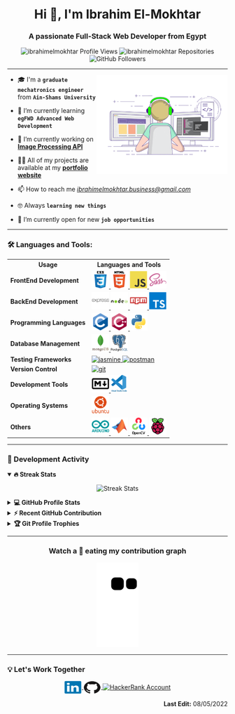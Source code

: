 <!-- My Name -->
<h1 align="center">
    Hi 👋, I'm Ibrahim El-Mokhtar
</h1>

<!-- Simple Greeting -->
<h3 align="center">
    A passionate Full-Stack Web Developer from Egypt
</h3>

<!-- Badges -->
<p align="center">
    <img src="https://komarev.com/ghpvc/?username=ibrahimelmokhtar&label=Profile%20views&color=0e75b6&style=flat" alt="ibrahimelmokhtar Profile Views" title="GitHub Profile Views"/>
    <img src="https://badges.pufler.dev/repos/ibrahimelmokhtar" alt="ibrahimelmokhtar Repositories" title="GitHub Repositories"/>
    <img src="https://img.shields.io/github/followers/ibrahimelmokhtar?label=Followers" alt="GitHub Followers" title="GitHub Followers"/>
</p>
<hr>

<!-- Main GIF -->
<img align="right" src="./assets/coding.gif" width="300px"/>

<!-- Basic Infomation About Me -->
- 🎓 I'm a **`graduate`** **`mechatronics engineer`** from **`Ain-Shams University`**

- 🌱 I’m currently learning **`egFWD Advanced Web Development`**

- 🔭 I’m currently working on [**Image Processing API**](https://github.com/ibrahimelmokhtar/ts-image-processing-api)

- 👨‍💻 All of my projects are available at my [**portfolio website**](https://ibrahimelmokhtar.herokuapp.com/)

- 📫 How to reach me *ibrahimelmokhtar.business@gmail.com*

- 🤓 Always **`learning new things`**

- 🤔 I’m currently open for new **`job opportunities`**

<!-- Skills, Languages and Tools -->
<hr>
<h3 align="left">
    🛠️ Languages and Tools:
</h3>
<table align="center">
    <tr>
        <th>Usage</th>
        <th>Languages and Tools</th>
    </tr>
    <tr>
        <td><b>FrontEnd Development</b></td>
        <td>
            <!-- CSS -->
            <a href="https://www.w3schools.com/css/" target="_blank" rel="noreferrer">
                <img src="https://raw.githubusercontent.com/devicons/devicon/master/icons/css3/css3-original-wordmark.svg" alt="css3" width="40px" height="40px" title="CSS3"/>
            </a>
            <!-- HTML5 -->
            <a href="https://www.w3.org/html/" target="_blank" rel="noreferrer">
                <img src="https://raw.githubusercontent.com/devicons/devicon/master/icons/html5/html5-original-wordmark.svg" alt="html5" width="40px" height="40px" title="HTML5"/>
            </a>
            <!-- JavaScript -->
            <a href="https://developer.mozilla.org/en-US/docs/Web/JavaScript" target="_blank" rel="noreferrer">
                <img src="https://raw.githubusercontent.com/devicons/devicon/master/icons/javascript/javascript-original.svg" alt="javascript" width="40px" height="40px" title="JavaScript"/>
            </a>
            <!-- SASS -->
            <a href="https://sass-lang.com" target="_blank" rel="noreferrer">
                <img src="https://raw.githubusercontent.com/devicons/devicon/master/icons/sass/sass-original.svg" alt="sass" width="40px" height="40px" title="SASS"/>
            </a>
        </td>
    </tr>
    <tr>
        <td><b>BackEnd Development</b></td>
        <td>
            <!-- Express -->
            <a href="https://expressjs.com" target="_blank" rel="noreferrer">
                <img src="https://raw.githubusercontent.com/devicons/devicon/master/icons/express/express-original-wordmark.svg" alt="express" width="40px" height="40px" title="Express"/>
            </a>
            <!-- NodeJS -->
            <a href="https://nodejs.org" target="_blank" rel="noreferrer">
                <img src="https://raw.githubusercontent.com/devicons/devicon/master/icons/nodejs/nodejs-original-wordmark.svg" alt="nodejs" width="40px" height="40px" title="NodeJS"/>
            </a>
            <!-- NPM -->
            <a href="https://www.npmjs.com/" target="_blank" rel="noreferrer">
                <img src="https://raw.githubusercontent.com/devicons/devicon/master/icons/npm/npm-original-wordmark.svg" alt="npm" width="40px" height="40px" title="Node Package Manager"/>
            </a>
            <!-- TypeScript -->
            <a href="https://www.typescriptlang.org/" target="_blank" rel="noreferrer">
                <img src="https://raw.githubusercontent.com/devicons/devicon/master/icons/typescript/typescript-original.svg" alt="typescript" width="40px" height="40px" title="TypeScript"/>
            </a>
        </td>
    </tr>
    <tr>
        <td><b>Programming Languages</b></td>
        <td>
            <!-- C -->
            <a href="https://www.cprogramming.com/" target="_blank" rel="noreferrer">
                <img src="https://raw.githubusercontent.com/devicons/devicon/master/icons/c/c-original.svg" alt="c" width="40px" height="40px" title="C"/>
            </a>
            <!-- Cpp -->
            <a href="https://www.w3schools.com/cpp/" target="_blank" rel="noreferrer">
                <img src="https://raw.githubusercontent.com/devicons/devicon/master/icons/cplusplus/cplusplus-original.svg" alt="cplusplus" width="40px" height="40px" title="C++"/>
            </a>
            <!-- Python -->
            <a href="https://www.python.org" target="_blank" rel="noreferrer">
                <img src="https://raw.githubusercontent.com/devicons/devicon/master/icons/python/python-original.svg" alt="python" width="40px" height="40px" title="Python"/>
            </a>
        </td>
    </tr>
    <tr>
        <td><b>Database Management</b></td>
        <td>
            <!-- MongoDB -->
            <a href="https://www.mongodb.com/" target="_blank" rel="noreferrer">
                <img src="https://raw.githubusercontent.com/devicons/devicon/master/icons/mongodb/mongodb-original-wordmark.svg" alt="mongodb" width="40px" height="40px" title="MongoDB"/>
            </a>
            <!-- PostgreSQL -->
            <a href="https://www.postgresql.org" target="_blank" rel="noreferrer">
                <img src="https://raw.githubusercontent.com/devicons/devicon/master/icons/postgresql/postgresql-original-wordmark.svg" alt="postgresql" width="40px" height="40px" title="PostgreSQL"/>
            </a>
        </td>
    </tr>
    <tr>
        <td><b>Testing Frameworks</b></td>
        <td>
            <!-- Jasmine -->
            <a href="https://jasmine.github.io/" target="_blank" rel="noreferrer">
                <img src="https://www.vectorlogo.zone/logos/jasmine/jasmine-icon.svg" alt="jasmine" width="40px" height="40px" title="Jasmine"/>
            </a>
            <!-- Postman -->
            <a href="https://postman.com" target="_blank" rel="noreferrer">
                <img src="https://www.vectorlogo.zone/logos/getpostman/getpostman-icon.svg" alt="postman" width="40px" height="40px" title="Postman"/>
            </a>
        </td>
    </tr>
    <tr>
        <td><b>Version Control</b></td>
        <td>
            <!-- Git -->
            <a href="https://git-scm.com/" target="_blank" rel="noreferrer">
                <img src="https://www.vectorlogo.zone/logos/git-scm/git-scm-icon.svg" alt="git" width="40px" height="40px" title="Git"/>
            </a>
        </td>
    </tr>
    <tr>
        <td><b>Development Tools</b></td>
        <td>
            <!-- Markdown -->
            <a href="https://www.markdownguide.org/" target="_blank" rel="noreferrer">
                <img src="https://raw.githubusercontent.com/devicons/devicon/master/icons/markdown/markdown-original.svg" alt="markdown" width="40px" height="40px" title="Markdown"/>
            </a>
            <!-- VSCode -->
            <a href="https://code.visualstudio.com/" target="_blank" rel="noreferrer">
                <img src="https://raw.githubusercontent.com/devicons/devicon/master/icons/vscode/vscode-original-wordmark.svg" alt="ubuntu" width="40px" height="40px" title="Visual Studio Code"/>
            </a>
        </td>
    </tr>
    <tr>
        <td><b>Operating Systems</b></td>
        <td>
            <!-- Ubuntu -->
            <a href="https://ubuntu.com/" target="_blank" rel="noreferrer">
                <img src="https://raw.githubusercontent.com/devicons/devicon/master/icons/ubuntu/ubuntu-plain-wordmark.svg" alt="ubuntu" width="40px" height="40px" title="Ubuntu"/>
            </a>
        </td>
    </tr>
    <tr>
        <td><b>Others</b></td>
        <td>
            <!-- Arduino -->
            <a href="https://www.arduino.cc/" target="_blank" rel="noreferrer">
                <img src="https://raw.githubusercontent.com/devicons/devicon/master/icons/arduino/arduino-original-wordmark.svg" alt="arduino" width="40px" height="40px" title="Arduino"/>
            </a>
            <!-- MatLab -->
            <a href="https://www.mathworks.com/products/matlab.html" target="_blank" rel="noreferrer">
                <img src="https://raw.githubusercontent.com/devicons/devicon/master/icons/matlab/matlab-original.svg" alt="matlab" width="40px" height="40px" title="MatLab"/>
            </a>
            <!-- OpenCV -->
            <a href="https://opencv.org/" target="_blank" rel="noreferrer">
                <img src="https://raw.githubusercontent.com/devicons/devicon/master/icons/opencv/opencv-original-wordmark.svg" alt="opencv" width="40px" height="40px" title="OpenCV"/>
            </a>
            <!-- Raspberry Pi -->
            <a href="https://www.raspberrypi.org/" target="_blank" rel="noreferrer">
                <img src="https://raw.githubusercontent.com/devicons/devicon/master/icons/raspberrypi/raspberrypi-original.svg" alt="raspberrypi" width="40px" height="40px" title="Raspberry Pi"/>
            </a>
        </td>
    </tr>
</table>

<!-- Development Activities -->
<hr>
<h3>
    🚀 Development Activity
</h3>

<details open>
    <summary><b>🔥 Streak Stats</b></summary>
    <p align="center">
        <img src="https://github-readme-streak-stats.herokuapp.com/?user=ibrahimelmokhtar&theme=dracula" alt="Streak Stats"/>
    </p>
</details>

<details>
    <summary><b>💻 GitHub Profile Stats</b></summary>
    <p align="center">
        <img src="https://github-readme-stats.vercel.app/api?username=ibrahimelmokhtar&show_icons=true&count_private=true&locale=en&theme=dracula" alt="GitHub Stats"/>
    </p>
    <p align="center">
        <img src="https://github-readme-stats.vercel.app/api/top-langs?username=ibrahimelmokhtar&show_icons=true&locale=en&layout=compact&hide=c, c%2B%2B, makefile, cmake, batchfile, matlab&exclude_repo=Calculator&langs_count=6&theme=dracula" alt="Most Used Languages"/>
    </p>
    <p align="center">
        <b>Note:</b> <i>Top languages is only a metric of the languages my public code consists of and doesn't reflect experience or skill level.</i>
    </p>
</details>

<details>
    <summary><b>⚡ Recent GitHub Contribution</b></summary>
    <p align="center">
        <img src="https://activity-graph.herokuapp.com/graph?username=ibrahimelmokhtar&theme=dracula" alt="GitHub Contribution"/>
    </p>
    <p align="center">
        <b>Note:</b> <i>This graph is showing GitHub Contributions <b>over the last 31 days</b>.</i>
    </p>
</details>

<details>
    <summary><b>🏆 Git Profile Trophies</b></summary>
    <p align="center">
        <img src="https://github-profile-trophy.vercel.app/?username=ibrahimelmokhtar&column=4&margin-w=15&margin-h=15&theme=dracula" alt="Git Profile Trophies"/>
    </p>
</details>

<!-- Snake Animation -->
<hr>
<h3 align ="center">
    Watch a 🐍 eating my contribution graph
</h3>
<p align="center">
  <img src="https://github.com/ibrahimelmokhtar/ibrahimelmokhtar/blob/output/github-contribution-grid-snake.svg" alt="Snake Animation"/>

<!-- Social Media Accounts -->
<hr>
<h3 align="left">
    💡 Let's Work Together
</h3>
<p align="center">
    <a href="https://linkedin.com/in/ibrahimelmokhtar" target="_blank">
        <img align="center" src="https://raw.githubusercontent.com/devicons/devicon/master/icons/linkedin/linkedin-original.svg" alt="LinkedIn Account" height="30px" width="40px" title="LinkedIn Account"/>
    </a>
    <a href="https://github.com/ibrahimelmokhtar" target="_blank">
        <img align="center" src="https://raw.githubusercontent.com/devicons/devicon/master/icons/github/github-original.svg" alt="GitHub Account" height="30px" width="40px" title="GitHub Account"/>
    </a>
    <a href="https://www.hackerrank.com/ibrahimelmokhtar" target="_blank">
        <img align="center" src="https://raw.githubusercontent.com/rahuldkjain/github-profile-readme-generator/master/src/images/icons/Social/hackerrank.svg" alt="HackerRank Account" height="30px" width="40px" title="HackerRank Account"/>
    </a>
</p>

<!-- File Ending -->
<p align="right">
    <b>Last Edit:</b> 08/05/2022
</p>

